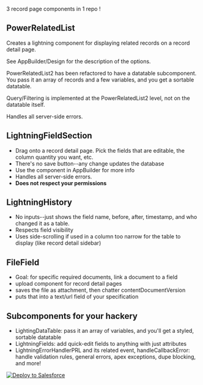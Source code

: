 3 record page components in 1 repo !

## PowerRelatedList

Creates a lightning component for displaying related records on a record detail page.

See AppBuilder/Design for the description of the options.

PowerRelatedList2 has been refactored to have a datatable subcomponent.  You pass it an array of records and a few variables, and you get a sortable datatable.

Query/Filtering is implemented at the PowerRelatedList2 level, not on the datatable itself.

Handles all server-side errors.

## LightningFieldSection

* Drag onto a record detail page.  Pick the fields that are editable, the column quantity you want, etc.
* There's no save button--any change updates the database
* Use the component in AppBuilder for more info
* Handles all server-side errors.
* **Does not respect your permissions**

## LightningHistory

* No inputs--just shows the field name, before, after, timestamp, and who changed it as a table.
* Respects field visibility
* Uses side-scrolling if used in a column too narrow for the table to display (like record detail sidebar)

## FileField
* Goal: for specific required documents, link a document to a field
* upload component for record detail pages
* saves the file as attachment, then chatter contentDocumentVersion
* puts that into a text/url field of your specification

## Subcomponents for your hackery

* LightingDataTable: pass it an array of variables, and you'll get a styled, sortable datatable
* LightningFields: add quick-edit fields to anything with just attributes
* LightningErrorHandlerPRL and its related event, handleCallbackError: handle validation rules, general errors, apex exceptions, dupe blocking, and more!

<a href="https://githubsfdeploy.herokuapp.com">
  <img alt="Deploy to Salesforce"
       src="https://raw.githubusercontent.com/afawcett/githubsfdeploy/master/deploy.png">
</a>



